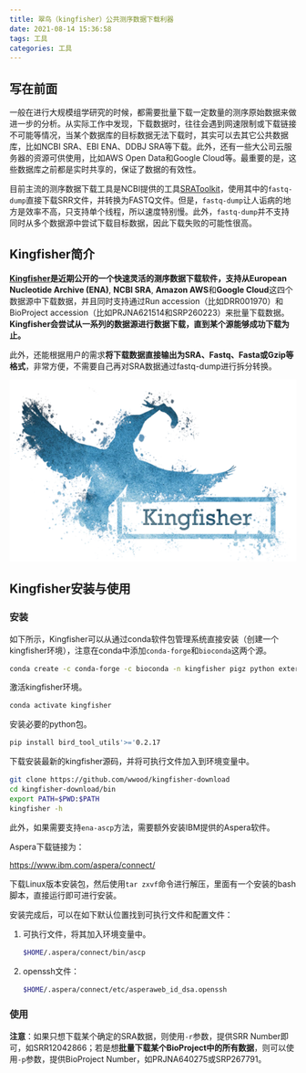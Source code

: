 ```yaml
---
title: 翠鸟（kingfisher）公共测序数据下载利器
date: 2021-08-14 15:36:58
tags: 工具
categories: 工具
---
```


## 写在前面

一般在进行大规模组学研究的时候，都需要批量下载一定数量的测序原始数据来做进一步的分析。从实际工作中发现，下载数据时，往往会遇到网速限制或下载链接不可能等情况，当某个数据库的目标数据无法下载时，其实可以去其它公共数据库，比如NCBI SRA、EBI ENA、DDBJ SRA等下载。此外，还有一些大公司云服务器的资源可供使用，比如AWS Open Data和Google Cloud等。最重要的是，这些数据库之前都是实时共享的，保证了数据的有效性。

目前主流的测序数据下载工具是NCBI提供的工具[SRAToolkit](https://trace.ncbi.nlm.nih.gov/Traces/sra/sra.cgi?view=software)，使用其中的`fastq-dump`直接下载SRR文件，并转换为FASTQ文件。但是，`fastq-dump`让人诟病的地方是效率不高，只支持单个线程，所以速度特别慢。此外，`fastq-dump`并不支持同时从多个数据源中尝试下载目标数据，因此下载失败的可能性很高。

## Kingfisher简介

**[Kingfisher](https://github.com/wwood/kingfisher-download)**是近期公开的一个快速灵活的测序数据下载软件，支持从**European Nucleotide Archive (ENA)**, **NCBI SRA**, **Amazon AWS**和**Google Cloud**这四个数据源中下载数据，并且同时支持通过Run accession（比如DRR001970）和BioProject accession（比如PRJNA621514和SRP260223）来批量下载数据。**Kingfisher会尝试从一系列的数据源进行数据下载，直到某个源能够成功下载为止。**

此外，还能根据用户的需求**将下载数据直接输出为SRA、Fastq、Fasta或Gzip等格式**，非常方便，不需要自己再对SRA数据通过fastq-dump进行拆分转换。

<img src="kingfisher公共测序数据下载利器/kingfisher_logo.png" alt="Kingfisher logo" style="zoom: 67%;"/>

## Kingfisher安装与使用

### 安装

如下所示，Kingfisher可以从通过conda软件包管理系统直接安装（创建一个kingfisher环境），注意在conda中添加`conda-forge`和`bioconda`这两个源。

```bash
conda create -c conda-forge -c bioconda -n kingfisher pigz python extern curl sra-tools pandas requests aria2
```

激活kingfisher环境。

```bash
conda activate kingfisher
```

安装必要的python包。

```bash
pip install bird_tool_utils'>='0.2.17
```

下载安装最新的kingfisher源码，并将可执行文件加入到环境变量中。

```bash
git clone https://github.com/wwood/kingfisher-download
cd kingfisher-download/bin
export PATH=$PWD:$PATH
kingfisher -h
```

此外，如果需要支持`ena-ascp`方法，需要额外安装IBM提供的Aspera软件。

Aspera下载链接为：

https://www.ibm.com/aspera/connect/

下载Linux版本安装包，然后使用`tar zxvf`命令进行解压，里面有一个安装的bash脚本，直接运行即可进行安装。

安装完成后，可以在如下默认位置找到可执行文件和配置文件：

1. 可执行文件，将其加入环境变量中。

   ```bash
   $HOME/.aspera/connect/bin/ascp
   ```

2. openssh文件：

   ```bash
   $HOME/.aspera/connect/etc/asperaweb_id_dsa.openssh
   ```

### 使用



**注意**：如果只想下载某个确定的SRA数据，则使用`-r`参数，提供SRR Number即可，如SRR12042866；若是想**批量下载某个BioProject中的所有数据**，则可以使用`-p`参数，提供BioProject Number，如PRJNA640275或SRP267791。
